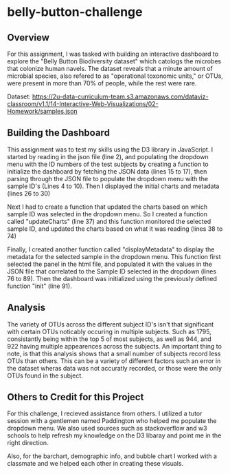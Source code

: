 # belly-button-challenge

## Overview
For this assignment, I was tasked with building an interactive dashboard to explore the "Belly Button Biodiversity dataset" which catologs the microbes that colonize human navels.
The dataset reveals that a minute amount of microbial species, also refered to as "operational toxonomic units," or OTUs, were present in more than 70% of people, while the rest were rare.

Dataset: https://2u-data-curriculum-team.s3.amazonaws.com/dataviz-classroom/v1.1/14-Interactive-Web-Visualizations/02-Homework/samples.json

## Building the Dashboard
This assignment was to test my skills using the D3 library in JavaScript. I started by reading in the json file (line 2), and populating the dropdown menu with the ID numbers of the test subjects by creating a function to initialize the dashboard by fetching the JSON data (lines 15 to 17), then parsing through the JSON file to populate the dropdown menu with the sample ID's (Lines 4 to 10). Then I displayed the initial charts and metadata (lines 26 to 30)

Next I had to create a function that updated the charts based on which sample ID was selected in the dropdown menu. So I created a function called "updateCharts" (line 37) and this function monitored the selected sample ID, and updated the charts based on what it was reading (lines 38 to 74)

Finally, I created another function called "displayMetadata" to display the metadata for the selected sample in the dropdown menu. This function first selected the panel in the html file, and populated it with the values in the JSON file that correlated to the Sample ID selected in the dropdown (lines 76 to 89). Then the dashboard was initialized using the previously defined function "init" (line 91).

## Analysis
The variety of OTUs across the different subject ID's isn't that significant with certain OTUs noticably occuring in multiple subjects. Such as 1795, consistantly being within the top 5 of most subjects, as well as 944, and 922 having multiple appearences across the subjects. An important thing to note, is that this analysis shows that a small number of subjects record less OTUs than others. This can be a variety of different factors such an error in the dataset wheras data was not accuratly recorded, or those were the only OTUs found in the subject.

## Others to Credit for this Project
For this challenge, I recieved assistance from others. I utilized a tutor session with a gentlemen named Paddington who helped me populate the dropdown menu.
We also used sources such as stackoverflow and w3 schools to help refresh my knowledge on the D3 libaray and point me in the right direction.

Also, for the barchart, demographic info, and bubble chart I worked with a classmate and we helped each other in creating these visuals.
